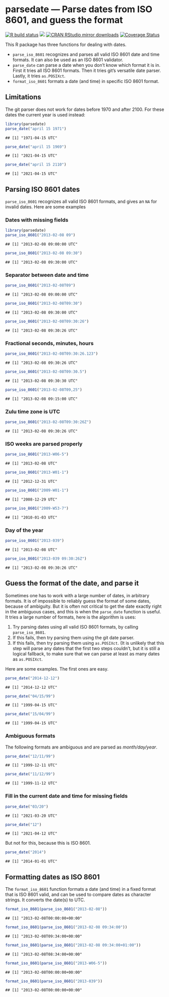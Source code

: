 
# parsedate — Parse dates from ISO 8601, and guess the format

<!-- badges: start -->

[![R build
status](https://github.com/gaborcsardi/parsedate/workflows/R-CMD-check/badge.svg)](https://github.com/gaborcsardi/parsedate/actions)
[![](https://www.r-pkg.org/badges/version/parsedate)](https://www.r-pkg.org/pkg/parsedate)
[![CRAN RStudio mirror
downloads](https://cranlogs.r-pkg.org/badges/parsedate)](https://r-pkg.org/pkg/parsedate)
[![Coverage
Status](https://img.shields.io/codecov/c/github/gaborcsardi/parsedate/master.svg)](https://codecov.io/github/gaborcsardi/parsedate?branch=master)
<!-- badges: end -->

This R package has three functions for dealing with dates.

  - `parse_iso_8601` recognizes and parses all valid ISO 8601 date and
    time formats. It can also be used as an ISO 8601 validator.
  - `parse_date` can parse a date when you don’t know which format it is
    in. First it tries all ISO 8601 formats. Then it tries git’s
    versatile date parser. Lastly, it tries `as.POSIXct`.
  - `format_iso_8601` formats a date (and time) in specific ISO 8601
    format.

## Limitations

The git parser does not work for dates before 1970 and after 2100. For
these dates the current year is used instead:

``` r
library(parsedate)
parse_date("april 15 1971")
```

    ## [1] "1971-04-15 UTC"

``` r
parse_date("april 15 1969")
```

    ## [1] "2021-04-15 UTC"

``` r
parse_date("april 15 2110")
```

    ## [1] "2021-04-15 UTC"

## Parsing ISO 8601 dates

`parse_iso_8601` recognizes all valid ISO 8601 formats, and gives an
`NA` for invalid dates. Here are some examples

### Dates with missing fields

``` r
library(parsedate)
parse_iso_8601("2013-02-08 09")
```

    ## [1] "2013-02-08 09:00:00 UTC"

``` r
parse_iso_8601("2013-02-08 09:30")
```

    ## [1] "2013-02-08 09:30:00 UTC"

### Separator between date and time

``` r
parse_iso_8601("2013-02-08T09")
```

    ## [1] "2013-02-08 09:00:00 UTC"

``` r
parse_iso_8601("2013-02-08T09:30")
```

    ## [1] "2013-02-08 09:30:00 UTC"

``` r
parse_iso_8601("2013-02-08T09:30:26")
```

    ## [1] "2013-02-08 09:30:26 UTC"

### Fractional seconds, minutes, hours

``` r
parse_iso_8601("2013-02-08T09:30:26.123")
```

    ## [1] "2013-02-08 09:30:26 UTC"

``` r
parse_iso_8601("2013-02-08T09:30.5")
```

    ## [1] "2013-02-08 09:30:30 UTC"

``` r
parse_iso_8601("2013-02-08T09,25")
```

    ## [1] "2013-02-08 09:15:00 UTC"

### Zulu time zone is UTC

``` r
parse_iso_8601("2013-02-08T09:30:26Z")
```

    ## [1] "2013-02-08 09:30:26 UTC"

### ISO weeks are parsed properly

``` r
parse_iso_8601("2013-W06-5")
```

    ## [1] "2013-02-08 UTC"

``` r
parse_iso_8601("2013-W01-1")
```

    ## [1] "2012-12-31 UTC"

``` r
parse_iso_8601("2009-W01-1")
```

    ## [1] "2008-12-29 UTC"

``` r
parse_iso_8601("2009-W53-7")
```

    ## [1] "2010-01-03 UTC"

### Day of the year

``` r
parse_iso_8601("2013-039")
```

    ## [1] "2013-02-08 UTC"

``` r
parse_iso_8601("2013-039 09:30:26Z")
```

    ## [1] "2013-02-08 09:30:26 UTC"

## Guess the format of the date, and parse it

Sometimes one has to work with a large number of dates, in arbitrary
formats. It is of impossible to reliably guess the format of some dates,
because of ambiguity. But it is often not critical to get the date
exactly right in the ambiguous cases, and this is when the `parse_date`
function is useful. It tries a large number of formats, here is the
algorithm is uses:

1.  Try parsing dates using all valid ISO 8601 formats, by calling
    `parse_iso_8601`.
2.  If this fails, then try parsing them using the git date parser.
3.  If this fails, then try parsing them using `as.POSIXct`. (It is
    unlikely that this step will parse any dates that the first two
    steps couldn’t, but it is still a logical fallback, to make sure
    that we can parse at least as many dates as `as.POSIXct`.

Here are some examples. The first ones are easy.

``` r
parse_date("2014-12-12")
```

    ## [1] "2014-12-12 UTC"

``` r
parse_date("04/15/99")
```

    ## [1] "1999-04-15 UTC"

``` r
parse_date("15/04/99")
```

    ## [1] "1999-04-15 UTC"

### Ambiguous formats

The following formats are ambiguous and are parsed as *month/day/year*.

``` r
parse_date("12/11/99")
```

    ## [1] "1999-12-11 UTC"

``` r
parse_date("11/12/99")
```

    ## [1] "1999-11-12 UTC"

### Fill in the current date and time for missing fields

``` r
parse_date("03/20")
```

    ## [1] "2021-03-20 UTC"

``` r
parse_date("12")
```

    ## [1] "2021-04-12 UTC"

But not for this, because this is ISO 8601.

``` r
parse_date("2014")
```

    ## [1] "2014-01-01 UTC"

## Formatting dates as ISO 8601

The `format_iso_8601` function formats a date (and time) in a fixed
format that is ISO 8601 valid, and can be used to compare dates as
character strings. It converts the date(s) to UTC.

``` r
format_iso_8601(parse_iso_8601("2013-02-08"))
```

    ## [1] "2013-02-08T00:00:00+00:00"

``` r
format_iso_8601(parse_iso_8601("2013-02-08 09:34:00"))
```

    ## [1] "2013-02-08T09:34:00+00:00"

``` r
format_iso_8601(parse_iso_8601("2013-02-08 09:34:00+01:00"))
```

    ## [1] "2013-02-08T08:34:00+00:00"

``` r
format_iso_8601(parse_iso_8601("2013-W06-5"))
```

    ## [1] "2013-02-08T00:00:00+00:00"

``` r
format_iso_8601(parse_iso_8601("2013-039"))
```

    ## [1] "2013-02-08T00:00:00+00:00"

